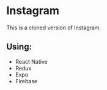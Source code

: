 # Instagram

This is a cloned version of Instagram.

## Using:

- React Native
- Redux
- Expo
- Firebase
